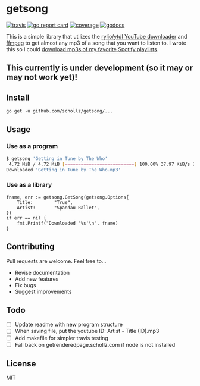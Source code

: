 # getsong

[![travis](https://travis-ci.org/schollz/getsong.svg?branch=master)](https://travis-ci.org/schollz/getsong) 
[![go report card](https://goreportcard.com/badge/github.com/schollz/getsong)](https://goreportcard.com/report/github.com/schollz/getsong) 
[![coverage](https://img.shields.io/badge/coverage-46%25-yellow.svg)](https://gocover.io/github.com/schollz/getsong)
[![godocs](https://godoc.org/github.com/schollz/getsong?status.svg)](https://godoc.org/github.com/schollz/getsong) 

This is a simple library that utilizes the [rylio/ytdl YouTube downloader](https://github.com/rylio/ytdl) and [ffmpeg](https://www.ffmpeg.org/) to get almost any mp3 of a song that you want to listen to. I wrote this so I could [download mp3s of my favorite Spotify playlists](https://github.com/schollz/spotifydownload).

## This currently is under development (so it may or may not work yet)!

## Install

```
go get -u github.com/schollz/getsong/...
```

## Usage 

### Use as a program

```bash
$ getsong 'Getting in Tune by The Who'
 4.72 MiB / 4.72 MiB [==========================] 100.00% 37.97 KiB/s 2m7s
Downloaded 'Getting in Tune by The Who.mp3'
```

### Use as a library

```golang
fname, err := getsong.GetSong(getsong.Options{
    Title:        "True",
    Artist:       "Spandau Ballet",
})
if err == nil {
    fmt.Printf("Downloaded '%s'\n", fname)
}
```

## Contributing

Pull requests are welcome. Feel free to...

- Revise documentation
- Add new features
- Fix bugs
- Suggest improvements

## Todo

- [ ] Update readme with new program structure
- [ ] When saving file, put the youtube ID: Artist - Title (ID).mp3
- [ ] Add makefile for simpler travis testing
- [ ] Fall back on getrenderedpage.schollz.com if node is not installed

## License

MIT
